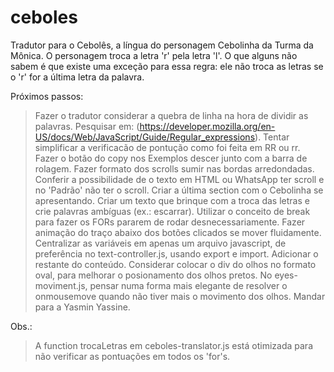 # ceboles
Tradutor para o Cebolês, a língua do personagem Cebolinha da Turma da Mônica. O personagem troca a letra 'r' pela letra 'l'. O que alguns não sabem é que existe uma exceção para essa regra: ele não troca as letras se o 'r' for a última letra da palavra. 

Próximos passos:
> Fazer o tradutor considerar a quebra de linha na hora de dividir as palavras. Pesquisar em:
(https://developer.mozilla.org/en-US/docs/Web/JavaScript/Guide/Regular_expressions).
> Tentar simplificar a verificacão de pontução como foi feita em RR ou rr. 
> Fazer o botão do copy nos Exemplos descer junto com a barra de rolagem.
> Fazer formato dos scrolls sumir nas bordas arredondadas.
> Conferir a possibilidade de o texto em HTML ou WhatsApp ter scroll e no 'Padrão' não ter o scroll.
> Criar a última section com o Cebolinha se apresentando. Criar um texto que brinque com a troca das letras e crie palavras ambíguas (ex.: escarrar). 
> Utilizar o conceito de break para fazer os FORs pararem de rodar desnecessariamente.
> Fazer animação do traço abaixo dos botões clicados se mover fluidamente.
> Centralizar as variáveis em apenas um arquivo javascript, de preferência no text-controller.js, usando export e import.
> Adicionar o restante do conteúdo.
> Considerar colocar o div do olhos no formato oval, para melhorar o posionamento dos olhos pretos.
> No eyes-moviment.js, pensar numa forma mais elegante de resolver o onmousemove quando não tiver mais o movimento dos olhos.
> Mandar para a Yasmin Yassine.

Obs.:
> A function trocaLetras em ceboles-translator.js está otimizada para não verificar as pontuações em todos os 'for's.
